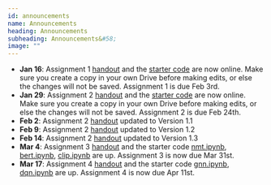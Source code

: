 ```yaml
---
id: announcements
name: Announcements
heading: Announcements
subheading: Announcements&#58;
image: ""
---
```


 - **Jan 16**: Assignment 1 [handout](assets/assignments/a1.pdf) and the [starter code](https://colab.research.google.com/github/uoft-csc413/2023/blob/master/assets/assignments/a1-code.ipynb) are now online. Make sure you create a copy in your own Drive before making edits, or else the changes will not be saved. Assignment 1 is due Feb 3rd.
 - **Jan 29**: Assignment 2 [handout](assets/assignments/a2.pdf) and the [starter code](https://colab.research.google.com/github/uoft-csc413/2023/blob/master/assets/assignments/a2-code.ipynb) are now online. Make sure you create a copy in your own Drive before making edits, or else the changes will not be saved. Assignment 2 is due Feb 24th.
 - **Feb 2**: Assignment 2 [handout](assets/assignments/a2.pdf) updated to Version 1.1
 - **Feb 9**: Assignment 2 [handout](assets/assignments/a2.pdf) updated to Version 1.2
 - **Feb 14**: Assignment 2 [handout](assets/assignments/a2.pdf) updated to Version 1.3
 - **Mar 4**: Assignment 3 [handout](assets/assignments/a3.pdf) and the starter code [nmt.ipynb](https://colab.research.google.com/github/uoft-csc413/2023/blob/master/assets/assignments/nmt.ipynb), [bert.ipynb](https://colab.research.google.com/github/uoft-csc413/2023/blob/master/assets/assignments/bert.ipynb), [clip.ipynb](https://colab.research.google.com/github/uoft-csc413/2023/blob/master/assets/assignments/clip.ipynb) are up. Assignment 3 is now due Mar 31st. 
 - **Mar 17**: Assignment 4 [handout](assets/assignments/a4.pdf) and the starter code [gnn.ipynb](https://colab.research.google.com/github/uoft-csc413/2023/blob/master/assets/assignments/gnn.ipynb), [dqn.ipynb](https://colab.research.google.com/github/uoft-csc413/2023/blob/master/assets/assignments/dqn.ipynb) are up. Assignment 4 is now due Apr 11st. 
